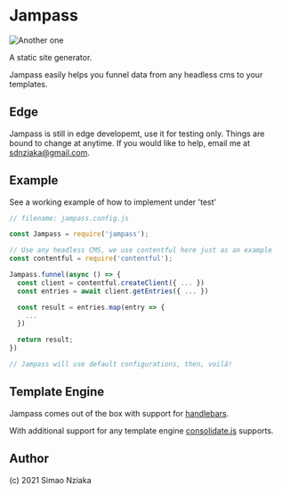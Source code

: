 # Jampass

![Another one](https://media.giphy.com/media/l0HlQ7LRalQqdWfao/giphy.gif)

A static site generator.

Jampass easily helps you funnel data from any headless cms to your templates.

## Edge

Jampass is still in edge developemt, use it for testing only. Things are bound to change at anytime.
If you would like to help, email me at sdnziaka@gmail.com.

## Example

See a working example of how to implement under 'test'

```js
// filename: jampass.config.js

const Jampass = require('jampass');

// Use any headless CMS, we use contentful here just as an example
const contentful = require('contentful');

Jampass.funnel(async () => {
  const client = contentful.createClient({ ... })
  const entries = await client.getEntries({ ... })

  const result = entries.map(entry => {
    ...
  })

  return result;
})

// Jampass will use default configurations, then, voilá!

```

## Template Engine

Jampass comes out of the box with support for [handlebars](https://www.npmjs.com/package/handlebars).

With additional support for any template engine [consolidate.js](https://www.npmjs.com/package/consolidate) supports.

## Author

(c) 2021 Simao Nziaka
